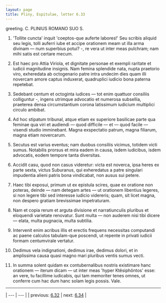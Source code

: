 ```yaml
---
layout: page
title: Pliny, Espitulae, letter 6.33
---
```


greeting. C. PLINIUS ROMANO SUO S.



1. 'Tollite cuncta' inquit 'coeptos-que auferte labores!' Seu scribis aliquid seu legis, tolli auferri iube et accipe orationem meam ut illa arma divinam — num superbius potui? -, re vera ut inter meas pulchram; nam mihi satis est certare mecum.



2. Est haec pro Attia Viriola, et dignitate personae et exempli raritate et iudicii magnitudine insignis. Nam femina splendide nata, nupta praetorio viro, exheredata ab octogenario patre intra undecim dies quam illi novercam amore captus induxerat, quadruplici iudicio bona paterna repetebat.



3. Sedebant centum et octoginta iudices — tot enim quattuor consiliis colliguntur -, ingens utrimque advocatio et numerosa subsellia, praeterea densa circumstantium corona latissimum iudicium multiplici circulo ambibat.



4. Ad hoc stipatum tribunal, atque etiam ex superiore basilicae parte qua feminae qua viri et audiendi — quod difficile — et — quod facile — visendi studio imminebant. Magna exspectatio patrum, magna filiarum, magna etiam novercarum.



5. Secutus est varius eventus; nam duobus consiliis vicimus, totidem victi sumus. Notabilis prorsus et mira eadem in causa, isdem iudicibus, isdem advocatis, eodem tempore tanta diversitas.



6. Accidit casu, quod non casus videretur: victa est noverca, ipsa heres ex parte sexta, victus Suburanus, qui exheredatus a patre singulari impudentia alieni patris bona vindicabat, non ausus sui petere.



7. Haec tibi exposui, primum ut ex epistula scires, quae ex oratione non poteras, deinde — nam detegam artes — ut orationem libentius legeres, si non legere tibi sed interesse iudicio videreris; quam, sit licet magna, non despero gratiam brevissimae impetraturam.



8. Nam et copia rerum et arguta divisione et narratiunculis pluribus et eloquendi varietate renovatur. Sunt multa — non auderem nisi tibi dicere — elata, multa pugnacia, multa subtilia.



9. Intervenit enim acribus illis et erectis frequens necessitas computandi ac paene calculos tabulam-que poscendi, ut repente in privati iudicii formam centumvirale vertatur.



10. Dedimus vela indignationi, dedimus irae, dedimus dolori, et in amplissima causa quasi magno mari pluribus ventis sumus vecti.



11. In summa solent quidam ex contubernalibus nostris existimare hanc orationem — iterum dicam — ut inter meas 'hyper Ktêsiphôntos' esse: an vere, tu facillime iudicabis, qui tam memoriter tenes omnes, ut conferre cum hac dum hanc solam legis possis. Vale.



---

| --- | --- |
| previous: [6.32](../6.32/) | next: [6.34](../6.34/) |